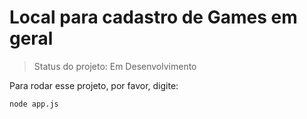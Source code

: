 <h1>Local para cadastro de Games em geral</h1>

> Status do projeto: Em Desenvolvimento

Para rodar esse projeto, por favor, digite:

```
node app.js
```
